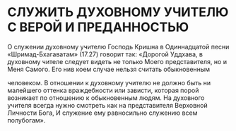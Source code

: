 # СЛУЖИТЬ ДУХОВНОМУ УЧИТЕЛЮ С ВЕРОЙ И ПРЕДАННОСТЬЮ

О служении духовному учителю Господь Кришна в Одиннадцатой песни «Шримад-Бхагаватам» (17.27) говорит так: «Дорогой Уддхава, в духовному чителе следует видеть не только Моего представителя, но и Меня Самого. Его нив коем случае нельзя считать обыкновенным

человеком. В отношении к духовному учителю не должно быть ни малейшего оттенка враждебности или зависти, которая порой возникает по отношению к обыкновенным людям. На духовного учителя всегда нужно смотреть как на представителя Верховной Личности Бога, И служение ему равносильно служению всем полубогам».
